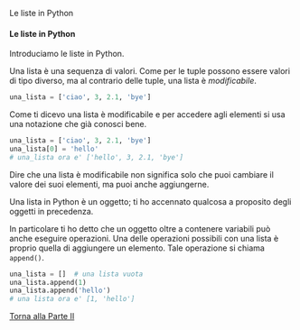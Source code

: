 Le liste in Python



#### Le liste in Python

Introduciamo le liste in Python.

Una lista è una sequenza di valori. Come per le tuple possono essere valori
di tipo diverso, ma al contrario delle tuple, una lista è *modificabile*.

```py
una_lista = ['ciao', 3, 2.1, 'bye']
```

Come ti dicevo una lista è modificabile e per accedere agli elementi si
usa una notazione che già conosci bene.

```py
una_lista = ['ciao', 3, 2.1, 'bye']
una_lista[0] = 'hello'
# una_lista ora e' ['hello', 3, 2.1, 'bye']
```

Dire che una lista è modificabile non significa solo che puoi
cambiare il valore dei suoi elementi, ma puoi anche aggiungerne.

Una lista in Python è un oggetto;
ti ho accennato qualcosa a proposito degli oggetti in precedenza.

In particolare ti ho detto che un oggetto oltre a contenere variabili può
anche eseguire operazioni. Una delle operazioni possibili con una lista
è proprio quella di aggiungere un elemento. Tale operazione si chiama `append()`.

```py
una_lista = []  # una lista vuota
una_lista.append(1)
una_lista.append('hello')
# una lista ora e' [1, 'hello']
```

<a href="/activities/2">Torna alla Parte II</a>
